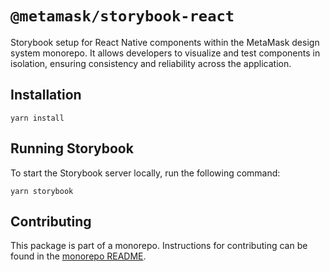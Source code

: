 # `@metamask/storybook-react`

Storybook setup for React Native components within the MetaMask design system monorepo. It allows developers to visualize and test components in isolation, ensuring consistency and reliability across the application.

## Installation

`yarn install`

## Running Storybook

To start the Storybook server locally, run the following command:

`yarn storybook`

## Contributing

This package is part of a monorepo. Instructions for contributing can be found in the [monorepo README](https://github.com/MetaMask/metamask-design-system#readme).
